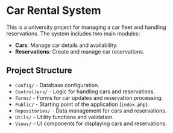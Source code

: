 # Car Rental System

This is a university project for managing a car fleet and handling reservations. The system includes two main modules:

- **Cars**: Manage car details and availability.
- **Reservations**: Create and manage car reservations.

## Project Structure

- `Config/` - Database configuration.
- `Controllers/` - Logic for handling cars and reservations.
- `Forms/` - Forms for car updates and reservation processing.
- `Public/` - Starting point of the application (`index.php`).
- `Repositories/` - Data management for cars and reservations.
- `Utils/` - Utility functions and validation.
- `Views/` - UI components for displaying cars and reservations.
